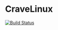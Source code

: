# CraveLinux

[![Build Status](https://travis-ci.org/IandECrave/CravePostgreSQL.svg?branch=main)](https://travis-ci.org/IandECrave/CravePostgreSQL)
